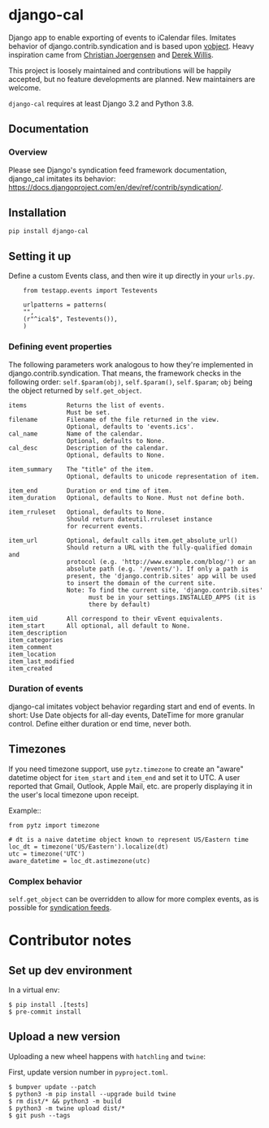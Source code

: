 # django-cal #

Django app to enable exporting of events to iCalendar files.
Imitates behavior of django.contrib.syndication and is based upon
[vobject](https://eventable.github.io/vobject/). Heavy inspiration came from
[Christian Joergensen](http://www.technobabble.dk/2008/mar/06/exposing-calendar-events-using-icalendar-django/)
and [Derek Willis](http://blog.thescoop.org/archives/2007/07/31/django-ical-and-vobject/).

This project is loosely maintained and contributions will be happily accepted, but no feature
developments are planned. New maintainers are welcome.

`django-cal` requires at least Django 3.2 and Python 3.8.

## Documentation ##

### Overview ###

Please see Django's syndication feed framework documentation, django_cal imitates its
behavior: <https://docs.djangoproject.com/en/dev/ref/contrib/syndication/>.

## Installation ##

    pip install django-cal

## Setting it up ##

Define a custom Events class, and then wire it up directly in your `urls.py`.

```
    from testapp.events import Testevents

    urlpatterns = patterns(
    "",
    (r"^ical$", Testevents()),
    )
```


### Defining event properties ###

The following parameters work analogous to how they're implemented in
django.contrib.syndication. That means, the framework checks in the following
order: `self.$param(obj)`, `self.$param()`, `self.$param`; `obj` being the object
returned by `self.get_object`.

    items           Returns the list of events.
                    Must be set.
    filename        Filename of the file returned in the view.
                    Optional, defaults to 'events.ics'.
    cal_name        Name of the calendar.
                    Optional, defaults to None.
    cal_desc        Description of the calendar.
                    Optional, defaults to None.

    item_summary    The "title" of the item.
                    Optional, defaults to unicode representation of item.

    item_end        Duration or end time of item.
    item_duration   Optional, defaults to None. Must not define both.

    item_rruleset   Optional, defaults to None.
                    Should return dateutil.rruleset instance
                    for recurrent events.

    item_url        Optional, default calls item.get_absolute_url()
                    Should return a URL with the fully-qualified domain and
                    protocol (e.g. 'http://www.example.com/blog/') or an
                    absolute path (e.g. '/events/'). If only a path is
                    present, the 'django.contrib.sites' app will be used
                    to insert the domain of the current site.
                    Note: To find the current site, 'django.contrib.sites'
                          must be in your settings.INSTALLED_APPS (it is
                          there by default)

    item_uid        All correspond to their vEvent equivalents.
    item_start      All optional, all default to None.
    item_description
    item_categories
    item_comment
    item_location
    item_last_modified
    item_created

### Duration of events ###

django-cal imitates vobject behavior regarding start and end of events. In short:
Use Date objects for all-day events, DateTime for more granular control.
Define either duration or end time, never both.

## Timezones ###

If you need timezone support, use `pytz.timezone` to create an "aware" datetime object for
`item_start` and `item_end` and set it to UTC. A user reported that Gmail, Outlook,
Apple Mail, etc. are properly displaying it in the user's local timezone upon receipt.

Example::
```
from pytz import timezone

# dt is a naive datetime object known to represent US/Eastern time
loc_dt = timezone('US/Eastern').localize(dt)
utc = timezone('UTC')
aware_datetime = loc_dt.astimezone(utc)
```

### Complex behavior ###

`self.get_object` can be overridden to allow for more complex events, as is possible for
[syndication feeds](https://docs.djangoproject.com/en/dev/ref/contrib/syndication/#a-complex-example).

# Contributor notes

## Set up dev environment

In a virtual env:

    $ pip install .[tests]
    $ pre-commit install

## Upload a new version

Uploading a new wheel happens with `hatchling` and `twine`:

First, update version number in `pyproject.toml`.

    $ bumpver update --patch
    $ python3 -m pip install --upgrade build twine
    $ rm dist/* && python3 -m build
    $ python3 -m twine upload dist/*
    $ git push --tags
